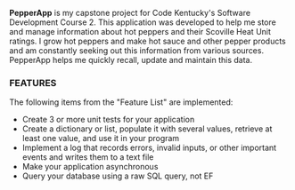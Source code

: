 **PepperApp** is my capstone project for Code Kentucky's Software Development Course 2.
This application was developed to help me store and manage information about hot peppers and their Scoville Heat Unit ratings.
I grow hot peppers and make hot sauce and other pepper products and am constantly seeking out this information from various sources.
PepperApp helps me quickly recall, update and maintain this data.

### FEATURES
The following items from the "Feature List" are implemented:
- Create 3 or more unit tests for your application
- Create a dictionary or list, populate it with several values, retrieve at least one value, and use it in your program
- Implement a log that records errors, invalid inputs, or other important events and writes them to a text file
- Make your application asynchronous
- Query your database using a raw SQL query, not EF


